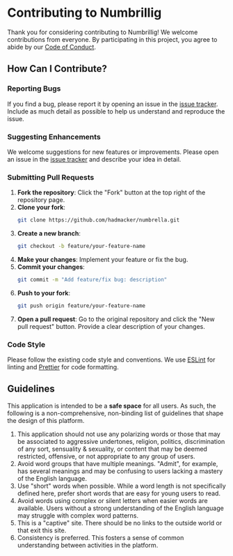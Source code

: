 # Contributing to Numbrillig

Thank you for considering contributing to Numbrillig! We welcome contributions from everyone. By participating in this project, you agree to abide by our [Code of Conduct](CODE_OF_CONDUCT.md).

## How Can I Contribute?

### Reporting Bugs

If you find a bug, please report it by opening an issue in the [issue tracker](https://github.com/hadmacker/numbrella/issues). Include as much detail as possible to help us understand and reproduce the issue.

### Suggesting Enhancements

We welcome suggestions for new features or improvements. Please open an issue in the [issue tracker](https://github.com/hadmacker/numbrella/issues) and describe your idea in detail.

### Submitting Pull Requests

1. **Fork the repository**: Click the "Fork" button at the top right of the repository page.
2. **Clone your fork**: 
    ```sh
    git clone https://github.com/hadmacker/numbrella.git
    ```
3. **Create a new branch**: 
    ```sh
    git checkout -b feature/your-feature-name
    ```
4. **Make your changes**: Implement your feature or fix the bug.
5. **Commit your changes**: 
    ```sh
    git commit -m "Add feature/fix bug: description"
    ```
6. **Push to your fork**: 
    ```sh
    git push origin feature/your-feature-name
    ```
7. **Open a pull request**: Go to the original repository and click the "New pull request" button. Provide a clear description of your changes.

### Code Style

Please follow the existing code style and conventions. We use [ESLint](.eslintrc.json) for linting and [Prettier](https://prettier.io/) for code formatting.


## Guidelines

This application is intended to be a **safe space** for all users. As such, the following is a non-comprehensive, non-binding list of guidelines that shape the design of this platform.

1. This application should not use any  polarizing words or those that may be associated to aggressive undertones, religion, politics, discrimination of any sort, sensuality & sexuality, or content that may be deemed restricted, offensive, or not appropriate to any group of users.
2. Avoid word groups that have multiple meanings. "Admit", for example, has several meanings and may be confusing to users lacking a mastery of the English language.
3. Use "short" words when possible. While a word length is not specifically defined here, prefer short words that are easy for young users to read.
4. Avoid words using complex or silent letters when easier words are available. Users without a strong understanding of the English language may struggle with complex word patterns.
5. This is a "captive" site. There should be no links to the outside world or that exit this site.
6. Consistency is preferred. This fosters a sense of common understanding between activities in the platform.